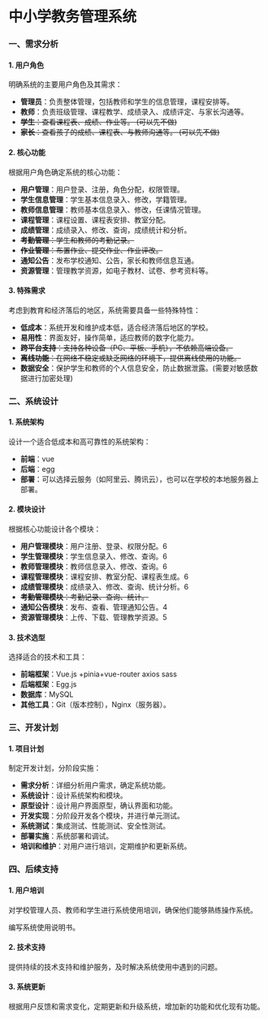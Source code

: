 # 中小学教务管理系统

### 一、需求分析

#### 1. 用户角色

明确系统的主要用户角色及其需求：

- **管理员**：负责整体管理，包括教师和学生的信息管理，课程安排等。
- **教师**：负责班级管理、课程教学、成绩录入、成绩评定、与家长沟通等。
- ~~**学生**：查看课程表、成绩、作业等。 (可以先不做)~~
- ~~**家长**：查看孩子的成绩、课程表、与教师沟通等。 (可以先不做)~~

#### 2. 核心功能

根据用户角色确定系统的核心功能：

- **用户管理**：用户登录、注册，角色分配，权限管理。
- **学生信息管理**：学生基本信息录入、修改，学籍管理。
- **教师信息管理**：教师基本信息录入、修改，任课情况管理。
- **课程管理**：课程设置、课程表安排、教室分配。
- **成绩管理**：成绩录入、修改、查询，成绩统计和分析。
- ~~**考勤管理**：学生和教师的考勤记录。~~
- ~~**作业管理**：布置作业、提交作业、作业评改。~~
- **通知公告**：发布学校通知、公告，家长和教师信息互通。
- **资源管理**：管理教学资源，如电子教材、试卷、参考资料等。

#### 3. 特殊需求

考虑到教育和经济落后的地区，系统需要具备一些特殊特性：

- **低成本**：系统开发和维护成本低，适合经济落后地区的学校。
- **易用性**：界面友好，操作简单，适应教师的数字化能力。
- ~~**跨平台支持**：支持各种设备（PC、平板、手机），不依赖高端设备。~~
- ~~**离线功能**：在网络不稳定或缺乏网络的环境下，提供离线使用的功能。~~
- **数据安全**：保护学生和教师的个人信息安全，防止数据泄露。(需要对敏感数据进行加密处理)

### 二、系统设计

#### 1. 系统架构

设计一个适合低成本和高可靠性的系统架构：

- **前端**：vue
- **后端**：egg
- **部署**：可以选择云服务（如阿里云、腾讯云），也可以在学校的本地服务器上部署。

#### 2. 模块设计

根据核心功能设计各个模块：

- **用户管理模块**：用户注册、登录、权限分配。6
- **学生管理模块**：学生信息录入、修改、查询。6
- **教师管理模块**：教师信息录入、修改、查询。6
- **课程管理模块**：课程安排、教室分配、课程表生成。6
- **成绩管理模块**：成绩录入、修改、查询、统计分析。6
- ~~**考勤管理模块**：考勤记录、查询、统计。~~
- **通知公告模块**：发布、查看、管理通知公告。4
- **资源管理模块**：上传、下载、管理教学资源。5

#### 3. 技术选型

选择适合的技术和工具：

- **前端框架**：Vue.js +pinia+vue-router axios sass
- **后端框架**：Egg.js
- **数据库**：MySQL
- **其他工具**：Git（版本控制），Nginx（服务器）。

### 三、开发计划

#### 1. 项目计划

制定开发计划，分阶段实施：

- **需求分析**：详细分析用户需求，确定系统功能。
- **系统设计**：设计系统架构和模块。
- **原型设计**：设计用户界面原型，确认界面和功能。
- **开发实现**：分阶段开发各个模块，并进行单元测试。
- **系统测试**：集成测试、性能测试、安全性测试。
- **部署实施**：系统部署和调试。
- **培训和维护**：对用户进行培训，定期维护和更新系统。

### 四、后续支持

#### 1. 用户培训

对学校管理人员、教师和学生进行系统使用培训，确保他们能够熟练操作系统。

编写系统使用说明书。

#### 2. 技术支持

提供持续的技术支持和维护服务，及时解决系统使用中遇到的问题。

#### 3. 系统更新

根据用户反馈和需求变化，定期更新和升级系统，增加新的功能和优化现有功能。
